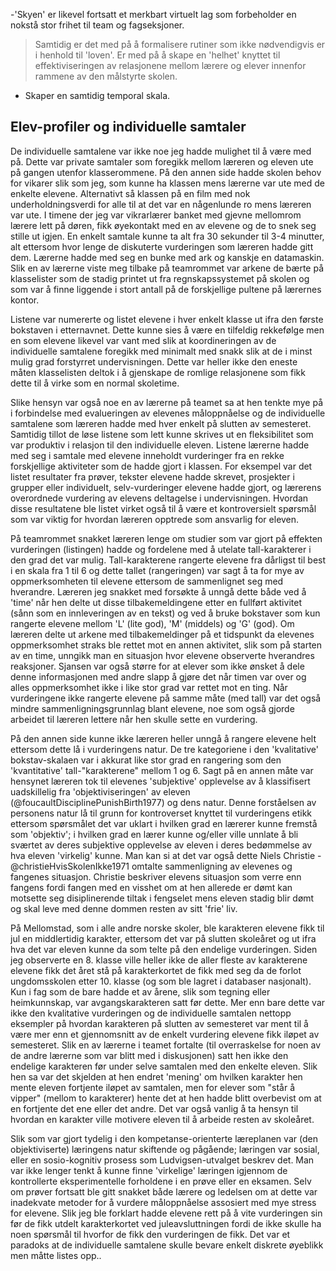 -'Skyen' er likevel fortsatt et merkbart virtuelt lag som forbeholder en nokstå stor frihet til team og fagseksjoner.
>Samtidig er det med på å formalisere rutiner som ikke nødvendigvis er i henhold til 'loven'. Er med på å skape en 'helhet' knyttet til effektiviseringen av relasjonene mellom lærere og elever innenfor rammene av den målstyrte skolen.
- Skaper en samtidig temporal skala.


## Elev-profiler og individuelle samtaler



De individuelle samtalene var ikke noe jeg hadde mulighet til å være med på. Dette var private samtaler som foregikk mellom læreren og eleven ute på gangen utenfor klasserommene. På den annen side hadde skolen behov for vikarer slik som jeg, som kunne ha klassen mens lærerne var ute med de enkelte elevene. Alternativt så klassen på en film med nok underholdningsverdi for alle til at det var en någenlunde ro mens læreren var ute. I timene der jeg var vikrarlærer banket med gjevne mellomrom lærere lett på døren, fikk øyekontakt med en av elevene og de to snek seg stille ut igjen. En enkelt samtale kunne ta alt fra 30 sekunder til 3-4 minutter, alt ettersom hvor lenge de diskuterte vurderingen som læreren hadde gitt dem. Lærerne hadde med seg en bunke med ark og kanskje en datamaskin. Slik en av lærerne viste meg tilbake på teamrommet var arkene de bærte på klasselister som de stadig printet ut fra regnskapssystemet på skolen og som var å finne liggende i stort antall på de forskjellige pultene på lærernes kontor.

Listene var numererte og listet elevene i hver enkelt klasse ut ifra den første bokstaven i etternavnet. Dette kunne sies å være en tilfeldig rekkefølge men en som elevene likevel var vant med slik at koordineringen av de individuelle samtalene foregikk med minimalt med snakk slik at de i minst mulig grad forstyrret undervisningen. Dette var heller ikke den eneste måten klasselisten deltok i å gjenskape de romlige relasjonene som fikk dette til å virke som en normal skoletime.



Slike hensyn var også noe en av lærerne på teamet sa at hen tenkte mye på i forbindelse med evalueringen av elevenes måloppnåelse og de individuelle samtalene som læreren hadde med hver enkelt på slutten av semesteret. Samtidig tillot de løse listene som lett kunne skrives ut en fleksibilitet som var produktiv i relasjon til den individuelle eleven. Listene lærerne hadde med seg i samtale med elevene inneholdt vurderinger fra en rekke forskjellige aktiviteter som de hadde gjort i klassen. For eksempel var det listet resultater fra prøver, tekster elevene hadde skrevet, prosjekter i grupper eller individuelt, selv-vurderinger elevene hadde gjort, og lærerens overordnede vurdering av elevens deltagelse i undervisningen. Hvordan disse resultatene ble listet virket også til å være et kontroversielt spørsmål som var viktig for hvordan læreren opptrede som ansvarlig for eleven.

På teamrommet snakket læreren lenge om studier som var gjort på effekten vurderingen (listingen) hadde og fordelene med å utelate tall-karakterer i den grad det var mulig. Tall-karakterene rangerte elevene fra dårligst til best i en skala fra 1 til 6 og dette tallet (rangeringen) var sagt å ta for mye av oppmerksomheten til elevene ettersom de sammenlignet seg med hverandre. Læreren jeg snakket med forsøkte å unngå dette både ved å 'time' når hen delte ut disse tilbakemeldingene etter en fullført aktivitet (sånn som en innleveringen av en tekst) og ved å bruke bokstaver som kun rangerte elevene mellom 'L' (lite god), 'M' (middels) og 'G' (god). Om læreren delte ut arkene med tilbakemeldinger på et tidspunkt da elevenes oppmerksomhet straks ble rettet mot en annen aktivitet, slik som på starten av en time, unngikk man en situasjon hvor elevene observerte hverandres reaksjoner. Sjansen var også større for at elever som ikke ønsket å dele denne informasjonen med andre slapp å gjøre det når timen var over og alles oppmerksomhet ikke i like stor grad var rettet mot en ting. Når vurderingene ikke rangerte elevene på samme måte (med tall) var det også mindre sammenligningsgrunnlag blant elevene, noe som også gjorde arbeidet til læreren lettere når hen skulle sette en vurdering.

På den annen side kunne ikke læreren heller unngå å rangere elevene helt ettersom dette lå i vurderingens natur. De tre kategoriene i den 'kvalitative' bokstav-skalaen var i akkurat like stor grad en rangering som den 'kvantitative' tall-"karakterene" mellom 1 og 6. Sagt på en annen måte var hensynet læreren tok til elevenes 'subjektive' opplevelse av å klassifisert uadskillelig fra 'objektiviseringen' av eleven (@foucaultDisciplinePunishBirth1977) og dens natur. Denne forståelsen av personens natur lå til grunn for kontroverset knyttet til vurderingens etikk ettersom spørsmålet det var uklart i hvilken grad en lærerer kunne fremstå som 'objektiv'; i hvilken grad en lærer kunne og/eller ville unnlate å bli sværtet av deres subjektive opplevelse av eleven i deres bedømmelse av hva eleven 'virkelig' kunne. Man kan si at det var også dette Niels Christie -@christieHvisSkolenIkke1971 omtalte sammenligning av elevenes og fangenes situasjon. Christie beskriver elevens situasjon som verre enn fangens fordi fangen med en visshet om at hen allerede er dømt kan motsette seg disiplinerende tiltak i fengselet mens eleven stadig blir dømt og skal leve med denne dommen resten av sitt 'frie' liv.

På Mellomstad, som i alle andre norske skoler, ble karakteren elevene fikk til jul en middlertidig karakter, ettersom det var på slutten skoleåret og ut ifra hva det var eleven kunne da som telte på den endelige vurderingen. Siden jeg observerte en 8. klasse ville heller ikke de aller fleste av karakterene elevene fikk det året stå på karakterkortet de fikk med seg da de forlot ungdomsskolen etter 10. klasse (og som ble lagret i databaser nasjonalt). Kun i fag som de bare hadde et av årene, slik som tegning eller heimkunnskap, var avgangskarakteren satt før dette. Mer enn bare dette var ikke den kvalitative vurderingen og de individuelle samtalen nettopp eksempler på hvordan karakteren på slutten av semesteret var ment til å være mer enn et gjennomsnitt av de enkelt vurdering elevene fikk iløpet av semesteret. Slik en av lærerne i teamet fortalte (til overraskelse for noen av de andre lærerne som var blitt med i diskusjonen) satt hen ikke den endelige karakteren før under selve samtalen med den enkelte eleven. Slik hen sa var det skjelden at hen endret 'mening' om hvilken karakter hen mente eleven fortjente iløpet av samtalen, men for elever som "står å vipper" (mellom to karakterer) hente det at hen hadde blitt overbevist om at en fortjente det ene eller det andre. Det var også vanlig å ta hensyn til hvordan en karakter ville motivere eleven til å arbeide resten av skoleåret.

Slik som var gjort tydelig i den kompetanse-orienterte læreplanen var (den objektiviserte) læringens natur skiftende og pågående; læringen var sosial, eller en sosio-kognitiv prosess som Ludvigsen-utvalget beskrev det. Man var ikke lenger tenkt å kunne finne 'virkelige' læringen igjennom de kontrollerte eksperimentelle forholdene i en prøve eller en eksamen. Selv om prøver fortsatt ble gitt snakket både lærere og ledelsen om at dette var inadekvate metoder for å vurdere måloppnåelse assosiert med mye stress for elevene. Slik jeg ble forklart hadde elevene rett på å vite vurderingen sin før de fikk utdelt karakterkortet ved juleavsluttningen fordi de ikke skulle ha noen spørsmål til hvorfor de fikk den vurderingen de fikk. Det var et paradoks at de individuelle samtalene skulle bevare enkelt diskrete øyeblikk men måtte listes opp..
